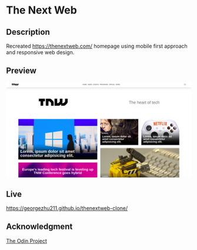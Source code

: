 # The Next Web

## Description

Recreated https://thenextweb.com/ homepage using mobile first approach and responsive web design.

## Preview

![preview](preview.png)

## Live

https://georgezhu211.github.io/thenextweb-clone/

## Acknowledgment

[The Odin Project](https://www.theodinproject.com/)
